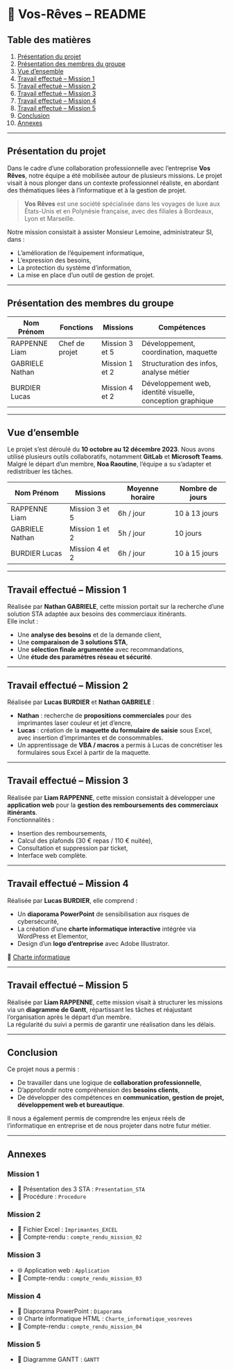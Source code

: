 # 📘 Vos-Rêves – README

## Table des matières

1. [Présentation du projet](#présentation-du-projet)  
2. [Présentation des membres du groupe](#présentation-des-membres-du-groupe)  
3. [Vue d’ensemble](#vue-densemble)  
4. [Travail effectué – Mission 1](#travail-effectué--mission-1)  
5. [Travail effectué – Mission 2](#travail-effectué--mission-2)  
6. [Travail effectué – Mission 3](#travail-effectué--mission-3)  
7. [Travail effectué – Mission 4](#travail-effectué--mission-4)  
8. [Travail effectué – Mission 5](#travail-effectué--mission-5)  
9. [Conclusion](#conclusion)  
10. [Annexes](#annexes)

---

## Présentation du projet

Dans le cadre d’une collaboration professionnelle avec l’entreprise **Vos Rêves**, notre équipe a été mobilisée autour de plusieurs missions. Le projet visait à nous plonger dans un contexte professionnel réaliste, en abordant des thématiques liées à l’informatique et à la gestion de projet.

> **Vos Rêves** est une société spécialisée dans les voyages de luxe aux États-Unis et en Polynésie française, avec des filiales à Bordeaux, Lyon et Marseille.

Notre mission consistait à assister Monsieur Lemoine, administrateur SI, dans :
- L’amélioration de l’équipement informatique,
- L’expression des besoins,
- La protection du système d’information,
- La mise en place d’un outil de gestion de projet.

---

## Présentation des membres du groupe

| Nom Prénom      | Fonctions        | Missions         | Compétences |
|----------------|------------------|------------------|-------------|
| RAPPENNE Liam   | Chef de projet   | Mission 3 et 5   | Développement, coordination, maquette |
| GABRIELE Nathan |                  | Mission 1 et 2   | Structuration des infos, analyse métier |
| BURDIER Lucas   |                  | Mission 4 et 2   | Développement web, identité visuelle, conception graphique |

---

## Vue d’ensemble

Le projet s’est déroulé du **10 octobre au 12 décembre 2023**. Nous avons utilisé plusieurs outils collaboratifs, notamment **GitLab** et **Microsoft Teams**. Malgré le départ d’un membre, **Noa Raoutine**, l’équipe a su s’adapter et redistribuer les tâches.

| Nom Prénom      | Missions         | Moyenne horaire | Nombre de jours |
|----------------|------------------|------------------|------------------|
| RAPPENNE Liam   | Mission 3 et 5   | 6h / jour        | 10 à 13 jours   |
| GABRIELE Nathan | Mission 1 et 2   | 5h / jour        | 10 jours        |
| BURDIER Lucas   | Mission 4 et 2   | 6h / jour        | 10 à 15 jours   |

---

## Travail effectué – Mission 1

Réalisée par **Nathan GABRIELE**, cette mission portait sur la recherche d’une solution STA adaptée aux besoins des commerciaux itinérants.  
Elle inclut :
- Une **analyse des besoins** et de la demande client,
- Une **comparaison de 3 solutions STA**,
- Une **sélection finale argumentée** avec recommandations,
- Une **étude des paramètres réseau et sécurité**.

---

## Travail effectué – Mission 2

Réalisée par **Lucas BURDIER** et **Nathan GABRIELE** :
- **Nathan** : recherche de **propositions commerciales** pour des imprimantes laser couleur et jet d’encre,
- **Lucas** : création de la **maquette du formulaire de saisie** sous Excel, avec insertion d’imprimantes et de consommables.
- Un apprentissage de **VBA / macros** a permis à Lucas de concrétiser les formulaires sous Excel à partir de la maquette.

---

## Travail effectué – Mission 3

Réalisée par **Liam RAPPENNE**, cette mission consistait à développer une **application web** pour la **gestion des remboursements des commerciaux itinérants**.  
Fonctionnalités :
- Insertion des remboursements,
- Calcul des plafonds (30 € repas / 110 € nuitée),
- Consultation et suppression par ticket,
- Interface web complète.

---

## Travail effectué – Mission 4

Réalisée par **Lucas BURDIER**, elle comprend :
- Un **diaporama PowerPoint** de sensibilisation aux risques de cybersécurité,
- La création d’une **charte informatique interactive** intégrée via WordPress et Elementor,
- Design d’un **logo d’entreprise** avec Adobe Illustrator.

🔗 [Charte informatique](https://charteentreprisevosreves.on.drv.tw/www.charteentreprisevosreves.html/)

---

## Travail effectué – Mission 5

Réalisée par **Liam RAPPENNE**, cette mission visait à structurer les missions via un **diagramme de Gantt**, répartissant les tâches et réajustant l’organisation après le départ d’un membre.  
La régularité du suivi a permis de garantir une réalisation dans les délais.

---

## Conclusion

Ce projet nous a permis :
- De travailler dans une logique de **collaboration professionnelle**,
- D’approfondir notre compréhension des **besoins clients**,
- De développer des compétences en **communication, gestion de projet, développement web et bureautique**.

Il nous a également permis de comprendre les enjeux réels de l’informatique en entreprise et de nous projeter dans notre futur métier.

---

## Annexes

### Mission 1
- 📎 Présentation des 3 STA : `Presentation_STA`  
- 📎 Procédure : `Procedure`

### Mission 2
- 📎 Fichier Excel : `Imprimantes_EXCEL`  
- 📎 Compte-rendu : `compte_rendu_mission_02`

### Mission 3
- 🌐 Application web : `Application`  
- 📎 Compte-rendu : `compte_rendu_mission_03`

### Mission 4
- 📎 Diaporama PowerPoint : `Diaporama`  
- 🌐 Charte informatique HTML : `Charte_informatique_vosreves`  
- 📎 Compte-rendu : `compte_rendu_mission_04`

### Mission 5
- 📎 Diagramme GANTT : `GANTT`
